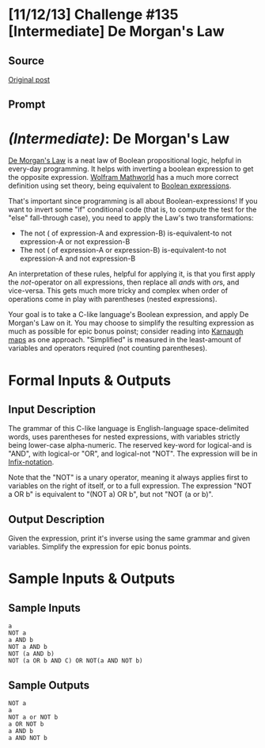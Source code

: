 # [11/12/13] Challenge #135 [Intermediate] De Morgan's Law

## Source

[Original post](https://old.reddit.com/r/dailyprogrammer/comments/1qira9/111213_challenge_135_intermediate_de_morgans_law/)

## Prompt

# [](#IntermediateIcon) *(Intermediate)*: De Morgan's Law

[De Morgan's Law](http://en.wikipedia.org/wiki/De_Morgan's_laws) is a neat law of Boolean propositional logic, helpful in every-day programming. It helps with inverting a boolean expression to get the opposite expression. [Wolfram Mathworld](http://mathworld.wolfram.com/deMorgansLaws.html) has a much more correct definition using set theory, being equivalent to [Boolean expressions](http://en.wikipedia.org/wiki/Boolean_algebra).

That's important since programming is all about Boolean-expressions! If you want to invert some "if" conditional code (that is, to compute the test for the "else" fall-through case), you need to apply the Law's two transformations:

  * The not ( of expression-A and expression-B) is-equivalent-to not expression-A or not expression-B
  * The not ( of expression-A or expression-B) is-equivalent-to not expression-A and not expression-B

An interpretation of these rules, helpful for applying it, is that you first apply the *not*-operator on all expressions, then replace all *and*s with *or*s, and vice-versa. This gets much more tricky and complex when order of operations come in play with parentheses (nested expressions).

Your goal is to take a C-like language's Boolean expression, and apply De Morgan's Law on it. You may choose to simplify the resulting expression as much as possible for epic bonus poinst; consider reading into [Karnaugh maps](http://en.wikipedia.org/wiki/Karnaugh_map) as one approach. "Simplified" is measured in the least-amount of variables and operators required (not counting parentheses).

# Formal Inputs & Outputs
## Input Description

The grammar of this C-like language is English-language space-delimited words, uses parentheses for nested expressions, with variables strictly being lower-case alpha-numeric. The reserved key-word for logical-and is "AND", with logical-or "OR", and logical-not "NOT". The expression will be in [Infix-notation](http://en.wikipedia.org/wiki/Infix_notation).

Note that the "NOT" is a unary operator, meaning it always applies first to variables on the right of itself, or to a full expression. The expression "NOT a OR b" is equivalent to "(NOT a) OR b", but not "NOT (a or b)".

## Output Description

Given the expression, print it's inverse using the same grammar and given variables. Simplify the expression for epic bonus points.

# Sample Inputs & Outputs
## Sample Inputs

    a
    NOT a
    a AND b
    NOT a AND b
    NOT (a AND b)
    NOT (a OR b AND C) OR NOT(a AND NOT b)

## Sample Outputs

    NOT a
    a
    NOT a or NOT b
    a OR NOT b
    a AND b
    a AND NOT b
